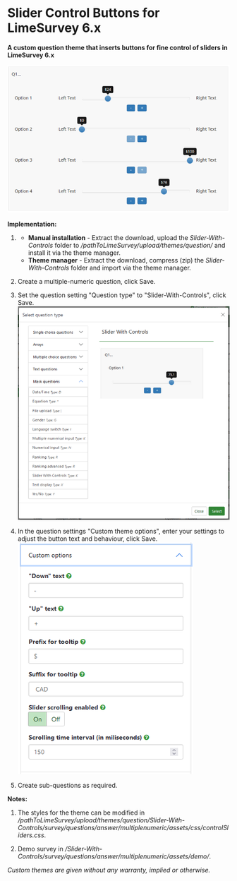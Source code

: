 # Slider Control Buttons for LimeSurvey 6.x
**A custom question theme that inserts buttons for fine control of sliders in LimeSurvey 6.x**

![Image Slider Controls](/Slider-With-Controls/survey/questions/answer/multiplenumeric/assets/images/slider_controls_4_6x.png)

**Implementation:**

1) - **Manual installation** - Extract the download, upload the *Slider-With-Controls* folder to */pathToLimeSurvey/upload/themes/question/* and install it via the theme manager.
    - **Theme manager** - Extract the download, compress (zip) the *Slider-With-Controls* folder and import via the theme manager.

2) Create a multiple-numeric question, click Save.

3) Set the question setting "Question type" to "Slider-With-Controls", click Save.  
![Image Select Slider-With-Controls](/Slider-With-Controls/survey/questions/answer/multiplenumeric/assets/images/slider_controls_2_6x.png)

4) In the question settings "Custom theme options", enter your settings to adjust the button text and behaviour, click Save.  
![Image Enter custom settings](/Slider-With-Controls/survey/questions/answer/multiplenumeric/assets/images/slider_controls_3_6x.png)

5) Create sub-questions as required.

**Notes:**

1) The styles for the theme can be modified in */pathToLimeSurvey/upload/themes/question/Slider-With-Controls/survey/questions/answer/multiplenumeric/assets/css/controlSliders.css*.

2) Demo survey in */Slider-With-Controls/survey/questions/answer/multiplenumeric/assets/demo/*.
    
    
*Custom themes are given without any warranty, implied or otherwise.*

